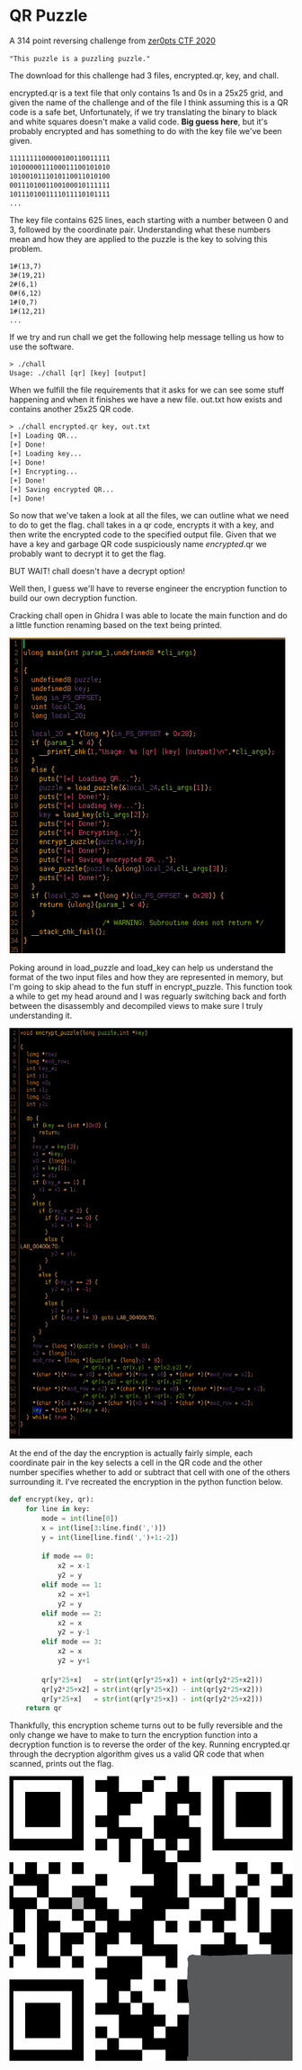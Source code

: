 # QR Puzzle
A 314 point reversing challenge from <a href="https://https://www.zer0pts.com/">zer0pts CTF 2020</a>

`"This puzzle is a puzzling puzzle."`

The download for this challenge had 3 files, encrypted.qr, key, and chall.

encrypted.qr is a text file that only contains 1s and 0s in a 25x25 grid, and given the name of the challenge and of the file I think assuming this is a QR code is a safe bet, Unfortunately, if we try translating the binary to black and white squares doesn't make a valid code. <b>Big guess here</b>, but it's probably encrypted and has something to do with the key file we've been given.
```
1111111100000100110011111
1010000011100011100101010
1010010111010110011010100
0011101001100100010111111
1011101001111011110101111
...
```

The key file contains 625 lines, each starting with a number between 0 and 3, followed by the coordinate pair. Understanding what these numbers mean and how they are applied to the puzzle is the key to solving this problem.
```
1#(13,7)
3#(19,21)
2#(6,1)
0#(6,12)
1#(0,7)
1#(12,21)
...
```

If we try and run chall we get the following help message telling us how to use the software.
```
> ./chall
Usage: ./chall [qr] [key] [output]
```

When we fulfill the file requirements that it asks for we can see some stuff happening and when it finishes we have a new file. out.txt how exists and contains another 25x25 QR code.
```
> ./chall encrypted.qr key, out.txt
[+] Loading QR...
[+] Done!
[+] Loading key...
[+] Done!
[+] Encrypting...
[+] Done!
[+] Saving encrypted QR...
[+] Done!
```

So now that we've taken a look at all the files, we can outline what we need to do to get the flag.
chall takes in a qr code, encrypts it with a key, and then write the encrypted code to the specified output file.
Given that we have a key and garbage QR code suspiciously name *encrypted*.qr we probably want to decrypt it to get the flag. 

BUT WAIT! chall doesn't have a decrypt option! 

Well then, I guess we'll have to reverse engineer the encryption function to build our own decryption function.

Cracking chall open in Ghidra I was able to locate the main function and do a little function renaming based on the text being printed.

<img src=main.png>

Poking around in load_puzzle and load_key can help us understand the format of the two input files and how they are represented in memory, but I'm going to skip ahead to the fun stuff in encrypt_puzzle. This function took a while to get my head around and I was reguarly switching back and forth between the disassembly and decompiled views to make sure I truly understanding it.

<img src=encrypt_decomp.png>

At the end of the day the encryption is actually fairly simple, each coordinate pair in the key selects a cell in the QR code and the other number specifies whether to add or subtract that cell with one of the others surrounding it. I've recreated the encryption in the python function below.
```python
def encrypt(key, qr):
    for line in key:
        mode = int(line[0])
        x = int(line[3:line.find(',')])
        y = int(line[line.find(',')+1:-2])
        
        if mode == 0:
            x2 = x-1
            y2 = y
        elif mode == 1:
            x2 = x+1
            y2 = y
        elif mode == 2:
            x2 = x
            y2 = y-1
        elif mode == 3:
            x2 = x
            y2 = y+1

        qr[y*25+x]   = str(int(qr[y*25+x]) + int(qr[y2*25+x2]))
        qr[y2*25+x2] = str(int(qr[y*25+x]) - int(qr[y2*25+x2]))
        qr[y*25+x]   = str(int(qr[y*25+x]) - int(qr[y2*25+x2]))
    return qr
```

Thankfully, this encryption scheme turns out to be fully reversible and the only change we have to make to turn the encryption function into a decryption function is to reverse the order of the key. Running encrypted.qr through the decryption algorithm gives us a valid QR code that when scanned, prints out the flag.

<img src=qr.jpg>